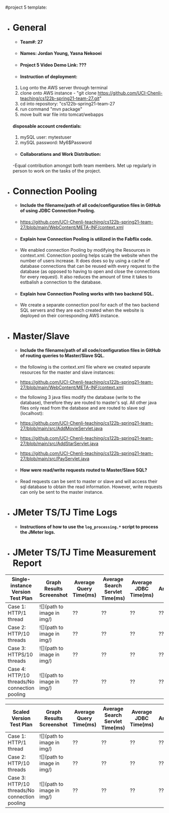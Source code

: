 #project 5 template:
- # General
    - #### Team#: 27
    
    - #### Names: Jordan Young, Yasna Nekooei
    
    - #### Project 5 Video Demo Link: ???

    - #### Instruction of deployment:
    1. Log onto the AWS server through terminal
    2. clone onto AWS instance - "git clone https://github.com/UCI-Chenli-teaching/cs122b-spring21-team-27.git"
    3. cd into repository: "cs122b-spring21-team-27
    4. run command "mvn package"
    5. move built war file into tomcat/webapps 

    #### disposable account credentials:

    1. mySQL user: mytestuser
    2. mySQL password: My6$Password

    - #### Collaborations and Work Distribution:
    -Equal contribution amongst both team members. Met up regularly in person to work on the tasks of the project.


- # Connection Pooling
    - #### Include the filename/path of all code/configuration files in GitHub of using JDBC Connection Pooling.
    - https://github.com/UCI-Chenli-teaching/cs122b-spring21-team-27/blob/main/WebContent/META-INF/context.xml
    
    - #### Explain how Connection Pooling is utilized in the Fabflix code.
    - We enabled connection Pooling by modifying the Resources in context.xml. Connection pooling helps scale the website when the number of users           increase. It does does so by using a cache of database connections that can be reused with every request to the database (as opposed to having to open and close the connections for every request). It also reduces the amount of time it takes to estbalish a connection to the database.
 
    - #### Explain how Connection Pooling works with two backend SQL.
    - We create a separate connection pool for each of the two backend SQL servers and they are each created when the website is deployed on their corresponding AWS instance.
    

- # Master/Slave
    - #### Include the filename/path of all code/configuration files in GitHub of routing queries to Master/Slave SQL.
    -  the following is the context.xml file where we created separate resources for the master and slave instances:
    - https://github.com/UCI-Chenli-teaching/cs122b-spring21-team-27/blob/main/WebContent/META-INF/context.xml
    - the following 3 java files modify the database (write to the database), therefore they are routed to master's sql. All other java files only read from the database and are routed to slave sql (localhost):
    - https://github.com/UCI-Chenli-teaching/cs122b-spring21-team-27/blob/main/src/AddMovieServlet.java
    - https://github.com/UCI-Chenli-teaching/cs122b-spring21-team-27/blob/main/src/AddStarServlet.java
    - https://github.com/UCI-Chenli-teaching/cs122b-spring21-team-27/blob/main/src/PayServlet.java

    - #### How were read/write requests routed to Master/Slave SQL?
    - Read requests can be sent to master or slave and will access their sql database to obtain the read information. However, write requests can only be sent to the master instance.
   

- # JMeter TS/TJ Time Logs
    - #### Instructions of how to use the `log_processing.*` script to process the JMeter logs.


- # JMeter TS/TJ Time Measurement Report

| **Single-instance Version Test Plan**          | **Graph Results Screenshot** | **Average Query Time(ms)** | **Average Search Servlet Time(ms)** | **Average JDBC Time(ms)** | **Analysis** |
|------------------------------------------------|------------------------------|----------------------------|-------------------------------------|---------------------------|--------------|
| Case 1: HTTP/1 thread                          | ![](path to image in img/)   | ??                         | ??                                  | ??                        | ??           |
| Case 2: HTTP/10 threads                        | ![](path to image in img/)   | ??                         | ??                                  | ??                        | ??           |
| Case 3: HTTPS/10 threads                       | ![](path to image in img/)   | ??                         | ??                                  | ??                        | ??           |
| Case 4: HTTP/10 threads/No connection pooling  | ![](path to image in img/)   | ??                         | ??                                  | ??                        | ??           |

| **Scaled Version Test Plan**                   | **Graph Results Screenshot** | **Average Query Time(ms)** | **Average Search Servlet Time(ms)** | **Average JDBC Time(ms)** | **Analysis** |
|------------------------------------------------|------------------------------|----------------------------|-------------------------------------|---------------------------|--------------|
| Case 1: HTTP/1 thread                          | ![](path to image in img/)   | ??                         | ??                                  | ??                        | ??           |
| Case 2: HTTP/10 threads                        | ![](path to image in img/)   | ??                         | ??                                  | ??                        | ??           |
| Case 3: HTTP/10 threads/No connection pooling  | ![](path to image in img/)   | ??                         | ??                                  | ??                        | ??           |

